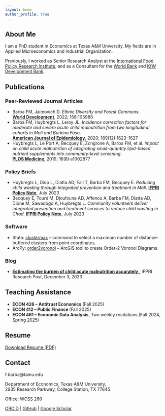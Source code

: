 ```yaml
---
layout: home
author_profile: true
---
```


<section id="about">
<h2>About Me</h2>
<p>
I am a PhD student in Economics at Texas A&M University. My fields are in Applied Microeconomics and Industrial Organization.
</p>
<p>
Previously, I worked as Senior Research Analyst at the 
<a href="https://www.ifpri.org/" target="_blank" rel="noopener noreferrer">International Food Policy Research Institute</a>, 
and as a Consultant for the 
<a href="https://www.worldbank.org/ext/en/home" target="_blank" rel="noopener noreferrer">World Bank</a> 
and 
<a href="https://www.kfw.de/kfw.de-2.html" target="_blank" rel="noopener noreferrer">KfW Development Bank</a>.
</p>
</section>

<section id="publications">
  <h2>Publications</h2>

  <h3>Peer-Reviewed Journal Articles</h3>
  <ul>
    <li>
      Barba FM, Jaimovich D. <em>Ethnic Diversity and Forest Commons</em>.<br>
      <div class="journal-info">
        <strong><a href="https://doi.org/10.1016/j.worlddev.2022.105986" target="_blank" rel="noopener noreferrer">World Development</a></strong>, 2022; 158:105986
      </div>
    </li>
    <li>
      Barba FM, Huybregts L, Leroy JL. <em>Incidence correction factors for moderate and severe acute child malnutrition from two longitudinal cohorts in Mali and Burkina Faso</em>.<br>
      <div class="journal-info">
        <strong><a href="https://doi.org/10.1093/aje/kwaa139" target="_blank" rel="noopener noreferrer">American Journal of Epidemiology</a></strong>, 2020; 189(12):1623–1627
      </div>
    </li>
    <li>
      Huybregts L, Le Port A, Becquey E, Zongrone A, Barba FM, et al. <em>Impact on child acute malnutrition of integrating small-quantity lipid-based nutrient supplements into community-level screening</em>.<br>
      <div class="journal-info">
        <strong><a href="https://doi.org/10.1371/journal.pmed.1002892" target="_blank" rel="noopener noreferrer">PLOS Medicine</a></strong>, 2019; 16(8):e1002877
      </div>
    </li>
  </ul>

  <h3>Policy Briefs</h3>
  <ul>
    <li>
      Huybregts L, Diop L, Diatta AD, Fall T, Barba FM, Becquey E.  
      <em>Reducing child wasting through integrated prevention and treatment in Mali.</em>
      <strong><a href="https://hdl.handle.net/10568/139052" target="_blank" rel="noopener noreferrer">IFPRI Policy Note</a></strong>, July 2023
    </li>
    <li>
      Becquey E, Touré M, Djoufouna AD, Affenou A, Barba FM, Diatta AD, Dione M, Sawadogo A, Huybregts L.  
      <em>Community volunteers deliver integrated prevention and treatment services to reduce child wasting in Chad.</em>
      <strong><a href="https://hdl.handle.net/10568/138983" target="_blank" rel="noopener noreferrer">IFPRI Policy Note</a></strong>, July 2023
    </li>
  </ul>

  <h3>Software</h3>
  <ul>
    <li>Stata: <a href="https://github.com/FMBarba/clustermax" target="_blank" rel="noopener noreferrer">clustermax</a> – command to select a maximum number of distance-buffered clusters from point coordinates.</li>
    <li>ArcPy: <a href="https://github.com/FMBarba/order2voronoi" target="_blank" rel="noopener noreferrer">order2voronoi</a> – ArcGIS tool to create Order-2 Voronoi Diagrams.</li>
  </ul>

  <h3>Blog</h3>
  <ul>
    <li>
      <strong>
        <a href="https://www.ifpri.org/blog/estimating-burden-child-acute-malnutrition-accurately" target="_blank" rel="noopener noreferrer">
          Estimating the burden of child acute malnutrition accurately
        </a>
      </strong>, IFPRI Research Post, December&nbsp;3,&nbsp;2023
    </li>
  </ul>  
</section>

<section id="teaching">
  <h2>Teaching Assistance</h2>
  <ul>
    <li><strong>ECON 426 – Antitrust Economics </strong> (Fall 2025)</li>
    <li><strong>ECON 412 – Public Finance  </strong> (Fall 2025)</li>
    <li><strong>ECON 461 – Economic Data Analysis</strong>, Two weekly recitations (Fall 2024, Spring 2025)</li>
  </ul>
</section>

<section id="cv">
  <h2>Resume</h2>
  <div class="contact-info">
    <p><i class="fas fa-file-pdf"></i> <a href="/files/Francisco_Barba_Resume_May_2025.pdf" target="_blank" rel="noopener noreferrer">Download Resume (PDF)</a></p>
  </div>
</section>

<section id="contact">
  <h2>Contact</h2>
  <div class="contact-info">
    <p><i class="fas fa-envelope"></i>  f.barba@tamu.edu</p>
    <p><i class="fas fa-map-marker-alt"></i>  Department of Economics, Texas A&M University,<br>
      2935 Research Parkway, College Station, TX 77845</p>
    <p><i class="fas fa-door-open"></i>  Office: WCSS 260</p>
    <p>
      <a href="https://orcid.org/0000-0002-5985-3652" target="_blank" rel="noopener noreferrer">ORCID</a> |
      <a href="https://github.com/FMBarba" target="_blank" rel="noopener noreferrer">GitHub</a> |
      <a href="https://scholar.google.com/citations?user=MPSmP7wAAAAJ" target="_blank" rel="noopener noreferrer">Google Scholar</a>
    </p>
  </div>
</section>
